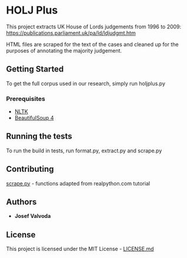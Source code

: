 # HOLJ Plus

This project extracts UK House of Lords judgements from 1996 to 2009: https://publications.parliament.uk/pa/ld/ldjudgmt.htm

HTML files are scraped for the text of the cases and cleaned up for the purposes of annotating the majority judgement.

## Getting Started

To get the full corpus used in our research, simply run holjplus.py

### Prerequisites

* [NLTK](https://www.nltk.org/install.html)
* [BeautifulSoup 4](https://pypi.org/project/beautifulsoup4/)

## Running the tests

To run the build in tests, run format.py, extract.py and scrape.py

## Contributing

[scrape.py](https://realpython.com/python-web-scraping-practical-introduction/) - functions adapted from realpython.com tutorial

## Authors

* **Josef Valvoda**

## License

This project is licensed under the MIT License - [LICENSE.md](LICENSE)
